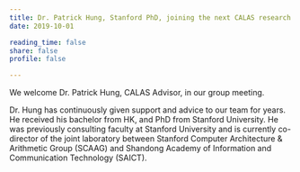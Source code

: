 ```yaml
---
title: Dr. Patrick Hung, Stanford PhD, joining the next CALAS research meeting
date: 2019-10-01

reading_time: false
share: false
profile: false

---
```

We welcome Dr. Patrick Hung, CALAS Advisor, in our group meeting.
<!--more-->
Dr. Hung has continuously given support and advice to our team for years. He received his bachelor from HK, and PhD from Stanford University. He was previously consulting faculty at Stanford University and is currently co-director of the joint laboratory between Stanford Computer Architecture & Arithmetic Group (SCAAG) and Shandong Academy of Information and Communication Technology (SAICT).